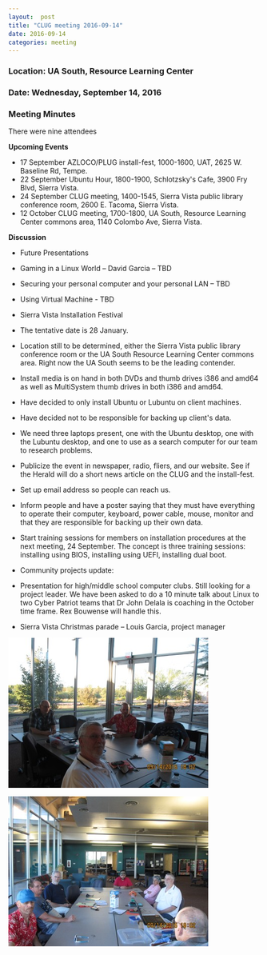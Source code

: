 ```yaml
---
layout:  post
title: "CLUG meeting 2016-09-14"
date: 2016-09-14
categories: meeting
---
```

### Location: UA South, Resource Learning Center

### Date: Wednesday, September 14, 2016

### Meeting Minutes

There were nine attendees

**Upcoming Events**

 * 17 September AZLOCO/PLUG install-fest, 1000-1600, UAT, 2625 W. Baseline Rd, Tempe.
 * 22 September Ubuntu Hour, 1800-1900, Schlotzsky's Cafe, 3900 Fry Blvd, Sierra Vista.
 * 24 September CLUG meeting, 1400-1545, Sierra Vista public library conference room, 2600 E. Tacoma, Sierra Vista.
 * 12 October CLUG meeting, 1700-1800, UA South, Resource Learning Center commons area, 1140 Colombo Ave, Sierra Vista.
 
**Discussion**

 * Future Presentations
 
  * Gaming in a Linux World – David Garcia – TBD
  * Securing your personal computer and your personal LAN – TBD
  * Using Virtual Machine - TBD
  
 * Sierra Vista Installation Festival
 
  * The tentative date is 28 January.
  * Location still to be determined, either the Sierra Vista public library conference room or the UA South Resource Learning Center commons area.  Right now the UA South seems to be the leading contender.
  * Install media is on hand in both DVDs and thumb drives i386 and amd64 as well as MultiSystem thumb drives in both i386 and amd64.
  * Have decided to only install Ubuntu or Lubuntu on client machines.
  * Have decided not to be responsible for backing up client's data.
  * We need three laptops present, one with the Ubuntu desktop, one with the Lubuntu desktop, and one to use as a search computer for our team to research problems.
  * Publicize the event in newspaper, radio, fliers, and our website.  See if the Herald will do a short news article on the CLUG and the install-fest.
  * Set up email address so people can reach us.
  * Inform people and have a poster saying that they must have everything to operate their computer, keyboard, power cable, mouse, monitor and that they are responsible for backing up their own data.
  * Start training sessions for members on installation procedures at the next meeting, 24 September.  The concept is three training sessions:  installing using BIOS, installing using UEFI, installing dual boot.
  
* Community projects update: 
 * Presentation for high/middle school computer clubs.  Still looking for a project leader.  We have been asked to do a 10 minute talk about Linux to two Cyber Patriot teams that Dr John Delala is coaching in the October time frame.  Rex Bouwense will handle this.
 * Sierra Vista Christmas parade – Louis Garcia, project manager

![alt text](https://raw.githubusercontent.com/CochiseLinuxUsersGroup/CochiseLinuxUsersGroup.github.io/master/images/CLUG_meeting_14-09-16UASouth_1.JPG)

![alt text](https://raw.githubusercontent.com/CochiseLinuxUsersGroup/CochiseLinuxUsersGroup.github.io/master/images/CLUG-meeting_14-09-16UASouth_2.JPG)
